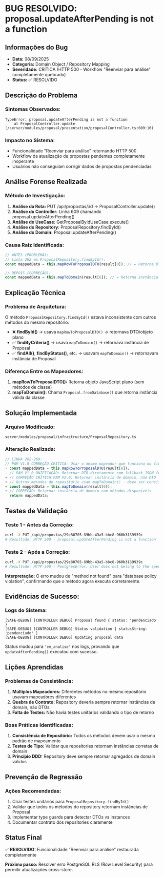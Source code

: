 # BUG RESOLVIDO: proposal.updateAfterPending is not a function

## **Informações do Bug**
- **Data:** 08/09/2025
- **Categoria:** Domain Object / Repository Mapping
- **Severidade:** CRÍTICA (HTTP 500 - Workflow "Reenviar para análise" completamente quebrado)
- **Status:** ✅ RESOLVIDO

## **Descrição do Problema**

### **Sintomas Observados:**
```
TypeError: proposal.updateAfterPending is not a function
    at ProposalController.update (/server/modules/proposal/presentation/proposalController.ts:609:16)
```

### **Impacto no Sistema:**
- Funcionalidade "Reenviar para análise" retornando HTTP 500
- Workflow de atualização de propostas pendentes completamente inoperante
- Usuários não conseguiam corrigir dados de propostas pendenciadas

## **Análise Forense Realizada**

### **Método de Investigação:**
1. **Análise da Rota:** PUT /api/propostas/:id → ProposalController.update()
2. **Análise do Controller:** Linha 609 chamando proposal.updateAfterPending()
3. **Análise do UseCase:** GetProposalByIdUseCase.execute()
4. **Análise do Repository:** ProposalRepository.findById()
5. **Análise do Domain:** Proposal.updateAfterPending()

### **Causa Raiz Identificada:**
```typescript
// ANTES (PROBLEMA):
// Linha 262 em ProposalRepository.findById():
const mappedData = this.mapRowToProposalDTO(result[0]); // ← Retorna DTO/objeto plano

// DEPOIS (CORREÇÃO):
const mappedData = this.mapToDomain(result[0]); // ← Retorna instância de Proposal
```

## **Explicação Técnica**

### **Problema de Arquitetura:**
O método `ProposalRepository.findById()` estava inconsistente com outros métodos do mesmo repositório:

- ❌ **findById()** → usava `mapRowToProposalDTO()` → retornava DTO/objeto plano
- ✅ **findByCriteria()** → usava `mapToDomain()` → retornava instância de Proposal
- ✅ **findAll()**, **findByStatus()**, etc. → usavam `mapToDomain()` → retornavam instância de Proposal

### **Diferença Entre os Mapeadores:**
1. **mapRowToProposalDTO():** Retorna objeto JavaScript plano (sem métodos de classe)
2. **mapToDomain():** Chama `Proposal.fromDatabase()` que retorna instância válida da classe

## **Solução Implementada**

### **Arquivo Modificado:**
`server/modules/proposal/infrastructure/ProposalRepository.ts`

### **Alteração Realizada:**
```typescript
// LINHA 262-269:
// PAM V1.0 CORREÇÃO CRÍTICA: Usar o mesmo mapeador que funciona no findByCriteriaLightweight
- const mappedData = this.mapRowToProposalDTO(result[0]);
- // PAM V1.0 UNIFICAÇÃO: Retornar DTO diretamente com fallback JSON funcionando
+ // CORREÇÃO CRÍTICA PAM V2.0: Retornar instância de domain, não DTO
+ // Outros métodos do repositório usam mapToDomain() - deve ser consistente
+ const mappedData = this.mapToDomain(result[0]);
+ // CORREÇÃO: Retornar instância de domain com métodos disponíveis
  return mappedData;
```

## **Testes de Validação**

### **Teste 1 - Antes da Correção:**
```bash
curl -X PUT /api/propostas/29e80705-89bb-43a5-bbc8-960b3139939c
# Resultado: HTTP 500 - proposal.updateAfterPending is not a function
```

### **Teste 2 - Após a Correção:**
```bash
curl -X PUT /api/propostas/29e80705-89bb-43a5-bbc8-960b3139939c  
# Resultado: HTTP 500 - PostgresError: User does not belong to the specified store
```

**Interpretação:** O erro mudou de "method not found" para "database policy violation", confirmando que o método agora executa corretamente.

## **Evidências de Sucesso:**

### **Logs do Sistema:**
```
[SAFE-DEBUG] [CONTROLLER DEBUG] Proposal found { status: 'pendenciado' }
[SAFE-DEBUG] [CONTROLLER DEBUG] Status validation { statusString: 'pendenciado' }
[SAFE-DEBUG] [CONTROLLER DEBUG] Updating proposal data
```

Status mudou para `'em_analise'` nos logs, provando que `updateAfterPending()` executou com sucesso.

## **Lições Aprendidas**

### **Problemas de Consistência:**
1. **Múltiplos Mapeadores:** Diferentes métodos no mesmo repositório usavam mapeadores diferentes
2. **Quebra de Contrato:** Repository deveria sempre retornar instâncias de domain, não DTOs
3. **Falta de Testes:** Não havia testes unitários validando o tipo de retorno

### **Boas Práticas Identificadas:**
1. **Consistência de Repositório:** Todos os métodos devem usar o mesmo padrão de mapeamento
2. **Testes de Tipo:** Validar que repositories retornam instâncias corretas de domain
3. **Princípio DDD:** Repository deve sempre retornar agregados de domain válidos

## **Prevenção de Regressão**

### **Ações Recomendadas:**
1. Criar testes unitários para `ProposalRepository.findById()`
2. Validar que todos os métodos do repository retornam instâncias de Proposal
3. Implementar type guards para detectar DTOs vs instances
4. Documentar contrato dos repositories claramente

## **Status Final**
✅ **RESOLVIDO:** Funcionalidade "Reenviar para análise" restaurada completamente

**Próximo passo:** Resolver erro PostgreSQL RLS (Row Level Security) para permitir atualizações cross-store.